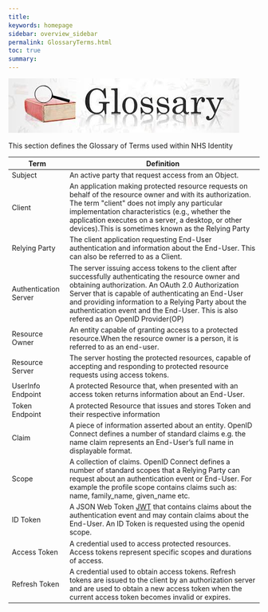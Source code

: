 ```yaml
---
title: 
keywords: homepage
sidebar: overview_sidebar
permalink: GlossaryTerms.html
toc: true
summary: 
---
```


![Glossay Magnifying Glas](images/GlossaryMag.jpg)




This section defines the Glossary of Terms used within NHS Identity


| Term | Definition |
| ------ | -------------|
| Subject| An active party that request access from an Object. | 
| Client | An application making protected resource requests on behalf of the resource owner and with its authorization.  The term "client" does  not imply any particular implementation characteristics (e.g., whether the application executes on a server, a desktop, or other devices).This is sometimes known as the Relying Party |
| Relying Party | The client application requesting End-User authentication and information about the End-User. This can also be referred to as a Client. |
| Authentication Server | The server issuing access tokens to the client after successfully authenticating the resource owner and obtaining authorization.  An OAuth 2.0 Authorization Server that is capable of authenticating an End-User and providing information to a Relying Party about the authentication event and the End-User. This is also refered as an OpenID Provider(OP) |
| Resource Owner | An entity capable of granting access to a protected resource.When the resource owner is a person, it is referred to as an end-user. |
| Resource Server | The server hosting the protected resources, capable of accepting and responding to protected resource requests using access tokens. |
| UserInfo Endpoint |A protected Resource that, when presented with an access token returns information about an End-User.  |
| Token Endpoint |A protected Resource that issues and stores Token and their respective information  |
|Claim|A piece of information asserted about an entity. OpenID Connect defines a number of standard claims e.g. the name claim represents an End-User’s full name in displayable format.|
|Scope|A collection of claims. OpenID Connect defines a number of standard scopes that a Relying Party can request about an authentication event or End-User. For example the profile scope contains claims such as: name, family_name, given_name etc. |
|ID Token| A JSON Web Token [JWT](https://tools.ietf.org/html/rfc7519) that contains claims about the authentication event and may contain claims about the End-User. An ID Token is requested using the openid scope. |
|Access Token| A credential used to access protected resources. Access tokens represent specific scopes and durations of access.|
|Refresh Token|A credential used to obtain access tokens. Refresh tokens are issued to the client by an authorization server and are used to obtain a new access token when the current access token becomes invalid or expires.|
